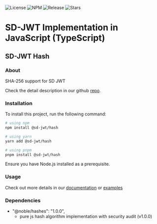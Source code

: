 ![License](https://img.shields.io/github/license/openwallet-foundation-labs/sd-jwt-js.svg)
![NPM](https://img.shields.io/npm/v/%40sd-jwt%2Fhash)
![Release](https://img.shields.io/github/v/release/openwallet-foundation-labs/sd-jwt-js)
![Stars](https://img.shields.io/github/stars/openwallet-foundation-labs/sd-jwt-js)

# SD-JWT Implementation in JavaScript (TypeScript)

## SD-JWT Hash

### About

SHA-256 support for SD JWT

Check the detail description in our github [repo](https://github.com/openwallet-foundation-labs/sd-jwt-js).

### Installation

To install this project, run the following command:

```bash
# using npm
npm install @sd-jwt/hash

# using yarn
yarn add @sd-jwt/hash

# using pnpm
pnpm install @sd-jwt/hash
```

Ensure you have Node.js installed as a prerequisite.

### Usage

Check out more details in our [documentation](https://github.com/openwallet-foundation-labs/sd-jwt-js/tree/next/docs) or [examples](https://github.com/openwallet-foundation-labs/sd-jwt-js/tree/next/examples)

### Dependencies

- "@noble/hashes": "1.0.0",
  - pure js hash algorithm implementation with security audit (v1.0.0)
